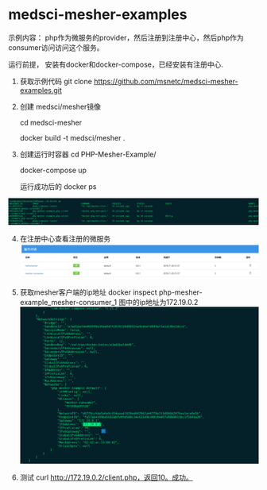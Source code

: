 # medsci-mesher-examples
 示例内容： php作为微服务的provider，然后注册到注册中心，然后php作为consumer访问访问这个服务。

运行前提， 安装有docker和docker-compose，已经安装有注册中心.
1. 获取示例代码
   git clone https://github.com/msnetc/medsci-mesher-examples.git

2. 创建 medsci/mesher镜像
  
   cd medsci-mesher

   docker build -t medsci/mesher .

3. 创建运行时容器
   cd PHP-Mesher-Example/

   docker-compose up

   运行成功后的  docker ps
  
  ![图片alt](container.png)

4. 在注册中心查看注册的微服务
   ![图片alt](sccenter.png)


6. 获取mesher客户端的ip地址
   docker inspect php-mesher-example_mesher-consumer_1
   图中的ip地址为172.19.0.2
   ![图片alt](ipaddress.png)

7. 测试 curl http://172.19.0.2/client.php，返回10。成功。  